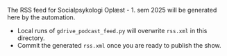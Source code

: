 The RSS feed for Socialpsykologi Oplæst - 1. sem 2025 will be generated here by the automation.

- Local runs of `gdrive_podcast_feed.py` will overwrite `rss.xml` in this directory.
- Commit the generated `rss.xml` once you are ready to publish the show.
